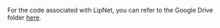 
For the code associated with LipNet, you can refer to the Google Drive folder [here](https://drive.google.com/drive/u/0/folders/1el-0IQZVbB5JODazqoMG9H0vkQZyx_sX).

